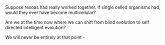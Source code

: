Suppose resoas had really worked together. If single celled organisms had, would they ever have become multicellular?

Are we at the time now where we can shift from blind evolution to self directed intelligent evolution? 

We will never be entirely at that point - 